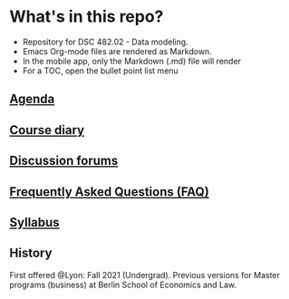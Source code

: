 

# What's in this repo?

-   Repository for DSC 482.02 - Data modeling.
-   Emacs Org-mode files are rendered as Markdown.
-   In the mobile app, only the Markdown (.md) file will render
-   For a TOC, open the bullet point list menu


## [Agenda](https://github.com/birkenkrahe/mod482/blob/main/agenda.org)


## [Course diary](https://github.com/birkenkrahe/mod482/blob/main/diary.org)


## [Discussion forums](https://github.com/birkenkrahe/mod482/discussions)


## [Frequently Asked Questions (FAQ)](https://github.com/birkenkrahe/mod482/blob/main/FAQ.org)


## [Syllabus](https://github.com/birkenkrahe/mod482/blob/main/syllabus.org)


## History

First offered @Lyon: Fall 2021 (Undergrad). Previous versions for
Master programs (business) at Berlin School of Economics and Law.

